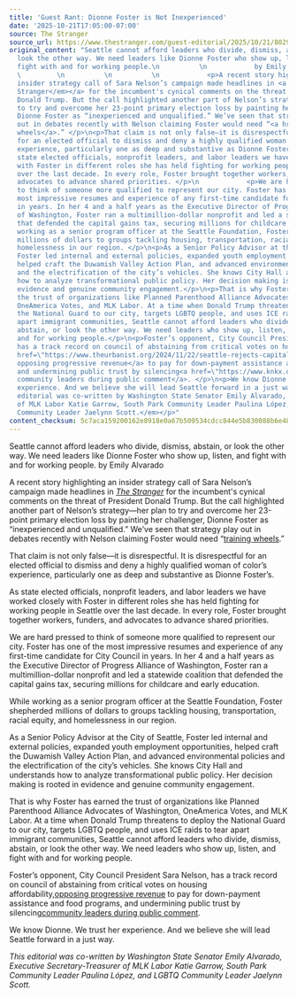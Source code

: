 ```yaml
---
title: 'Guest Rant: Dionne Foster is Not Inexperienced'
date: '2025-10-21T17:05:00-07:00'
source: The Stranger
source_url: https://www.thestranger.com/guest-editorial/2025/10/21/80292420/guest-rant-dionne-foster-is-not-inexperienced
original_content: "Seattle cannot afford leaders who divide, dismiss, abstain, or
  look the other way. We need leaders like Dionne Foster who show up, listen, and
  fight with and for working people.\n          \n            by Emily Alvarado\n
  \         \n          \n          \n            <p>A recent story highlighting an
  insider strategy call of Sara Nelson’s campaign made headlines in <a href=\"https://www.thestranger.com/news/2025/09/15/80242882/sara-nelson-wants-voters-to-know-that-shes-anti-trump\"><em>The
  Stranger</em></a> for the incumbent's cynical comments on the threat of President
  Donald Trump. But the call highlighted another part of Nelson’s strategy—her plan
  to try and overcome her 23-point primary election loss by painting her challenger,
  Dionne Foster as “inexperienced and unqualified.” We’ve seen that strategy play
  out in debates recently with Nelson claiming Foster would need “<a href=\"https://www.seattletimes.com/seattle-news/politics/dionne-foster-is-pushing-to-unseat-seattles-city-council-president/\">training
  wheels</a>.” </p>\n<p>That claim is not only false—it is disrespectful. It is disrespectful
  for an elected official to dismiss and deny a highly qualified woman of color’s
  experience, particularly one as deep and substantive as Dionne Foster’s.</p>\n<p>As
  state elected officials, nonprofit leaders, and labor leaders we have worked closely
  with Foster in different roles she has held fighting for working people in Seattle
  over the last decade. In every role, Foster brought together workers, funders, and
  advocates to advance shared priorities. </p>\n            <p>We are hard pressed
  to think of someone more qualified to represent our city. Foster has one of the
  most impressive resumes and experience of any first-time candidate for City Council
  in years. In her 4 and a half years as the Executive Director of Progress Alliance
  of Washington, Foster ran a multimillion-dollar nonprofit and led a statewide coalition
  that defended the capital gains tax, securing millions for childcare and early education.</p>\n<p>While
  working as a senior program officer at the Seattle Foundation, Foster shepherded
  millions of dollars to groups tackling housing, transportation, racial equity, and
  homelessness in our region. </p>\n<p>As a Senior Policy Advisor at the City of Seattle,
  Foster led internal and external policies, expanded youth employment opportunities,
  helped craft the Duwamish Valley Action Plan, and advanced environmental policies
  and the electrification of the city’s vehicles. She knows City Hall and understands
  how to analyze transformational public policy. Her decision making is rooted in
  evidence and genuine community engagement.</p>\n<p>That is why Foster has earned
  the trust of organizations like Planned Parenthood Alliance Advocates of Washington,
  OneAmerica Votes, and MLK Labor. At a time when Donald Trump threatens to deploy
  the National Guard to our city, targets LGBTQ people, and uses ICE raids to tear
  apart immigrant communities, Seattle cannot afford leaders who divide, dismiss,
  abstain, or look the other way. We need leaders who show up, listen, and fight with
  and for working people.</p>\n<p>Foster’s opponent, City Council President Sara Nelson,
  has a track record on council of abstaining from critical votes on housing affordability,<a
  href=\"https://www.theurbanist.org/2024/11/22/seattle-rejects-capital-gains-proposal-but-progressive-tax-time-is-nigh/\">
  opposing progressive revenue</a> to pay for down-payment assistance and food programs,
  and undermining public trust by silencing<a href=\"https://www.knkx.org/government/2024-02-28/six-arrested-at-seattle-city-hall-as-asylum-seekers-plead-for-help-with-housing\">
  community leaders during public comment</a>. </p>\n<p>We know Dionne. We trust her
  experience. And we believe she will lead Seattle forward in a just way.</p>\n<p><em>This
  editorial was co-written by Washington State Senator Emily Alvarado, Executive Secretary-Treasurer
  of MLK Labor Katie Garrow, South Park Community Leader Paulina López, and LGBTQ
  Community Leader Jaelynn Scott.</em></p>"
content_checksum: 5c7aca159200162e8918e0a67b509534cdcc844e5b830088b6e487a94a9ffff5
---
```


Seattle cannot afford leaders who divide, dismiss, abstain, or look the other way. We need leaders like Dionne Foster who show up, listen, and fight with and for working people. by Emily Alvarado

A recent story highlighting an insider strategy call of Sara Nelson’s campaign made headlines in&nbsp;[_The Stranger_](https://www.thestranger.com/news/2025/09/15/80242882/sara-nelson-wants-voters-to-know-that-shes-anti-trump) for the incumbent's cynical comments on the threat of President Donald Trump. But the call highlighted another part of Nelson’s strategy—her plan to try and overcome her 23-point primary election loss by painting her challenger, Dionne Foster as “inexperienced and unqualified.” We’ve seen that strategy play out in debates recently with Nelson claiming Foster would need “[training wheels](https://www.seattletimes.com/seattle-news/politics/dionne-foster-is-pushing-to-unseat-seattles-city-council-president/).”&nbsp;

That claim is not only false—it is disrespectful. It is disrespectful for an elected official to dismiss and deny a highly qualified woman of color’s experience, particularly one as deep and substantive as Dionne Foster’s.

As state elected officials, nonprofit leaders, and labor leaders we have worked closely with Foster in different roles she has held fighting for working people in Seattle over the last decade. In every role, Foster brought together workers, funders, and advocates to advance shared priorities.&nbsp;

We are hard pressed to think of someone more qualified to represent our city. Foster has one of the most impressive resumes and experience of any first-time candidate for City Council in years. In her 4 and a half years as the Executive Director of Progress Alliance of Washington, Foster ran a multimillion-dollar nonprofit and led a statewide coalition that defended the capital gains tax, securing millions for childcare and early education.

While working as a senior program officer at the Seattle Foundation, Foster shepherded millions of dollars to groups tackling housing, transportation, racial equity, and homelessness in our region.&nbsp;

As a Senior Policy Advisor at the City of Seattle, Foster led internal and external policies, expanded youth employment opportunities, helped craft the Duwamish Valley Action Plan, and advanced environmental policies and the electrification of the city’s vehicles. She knows City Hall and understands how to analyze transformational public policy. Her decision making is rooted in evidence and genuine community engagement.

That is why Foster has earned the trust of organizations like Planned Parenthood Alliance Advocates of Washington, OneAmerica Votes, and MLK Labor. At a time when Donald Trump threatens to deploy the National Guard to our city, targets LGBTQ people, and uses ICE raids to tear apart immigrant communities, Seattle cannot afford leaders who divide, dismiss, abstain, or look the other way. We need leaders who show up, listen, and fight with and for working people.

Foster’s opponent, City Council President Sara Nelson, has a track record on council of abstaining from critical votes on housing affordability,[opposing progressive revenue](https://www.theurbanist.org/2024/11/22/seattle-rejects-capital-gains-proposal-but-progressive-tax-time-is-nigh/) to pay for down-payment assistance and food programs, and undermining public trust by silencing[community leaders during public comment](https://www.knkx.org/government/2024-02-28/six-arrested-at-seattle-city-hall-as-asylum-seekers-plead-for-help-with-housing).&nbsp;

We know Dionne. We trust her experience. And we believe she will lead Seattle forward in a just way.

_This editorial was co-written by Washington State Senator Emily Alvarado, Executive Secretary-Treasurer of MLK Labor Katie Garrow, South Park Community Leader Paulina López, and LGBTQ Community Leader Jaelynn Scott._

